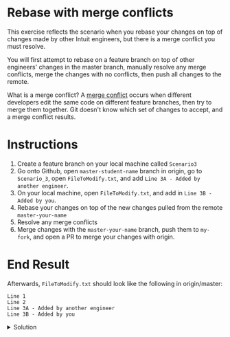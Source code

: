 # Rebase with merge conflicts

This exercise reflects the scenario when you rebase your changes on top of changes made by other Intuit engineers, but there is a merge conflict you must resolve. 

You will first attempt to rebase on a feature branch on top of other engineers' changes in the master branch, manually resolve any merge conflicts, merge the changes with no conflicts, then push all changes to the remote. 

What is a merge conflict?
A [merge conflict](https://www.atlassian.com/git/tutorials/using-branches/merge-conflicts) occurs when different developers edit the same code on different feature branches, then try to merge them together. Git doesn't know which set of changes to accept, and a merge conflict results. 

# Instructions 
1. Create a feature branch on your local machine called `Scenario3`
1. Go onto Github, open `master-student-name` branch in origin, go to `Scenario_3`, open `FileToModify.txt`, and add `Line 3A - Added by another engineer`.
1. On your local machine, open `FileToModify.txt`, and add in `Line 3B - Added by you`.
1. Rebase your changes on top of the new changes pulled from the remote `master-your-name`
1. Resolve any merge conflicts 
1. Merge changes with the `master-your-name` branch, push them to `my-fork`, and open a PR to merge your changes with origin. 

# End Result
Afterwards, `FileToModify.txt` should look like the following in origin/master:
```
Line 1
Line 2
Line 3A - Added by another engineer
Line 3B - Added by you
```

<details>
  <summary>Solution</summary>

1. Create and checkout new branch for exercise 23
    ```console
    $ git checkout -b scenario3
    ```
1. Make your changes
1. Stage and commit your changes 
    ```console
    $ git stage -A
    $ git commit -m "your message"
    ```
1. Update `master-your-name` with the latest changes from Git
    ```console
    $ git checkout master-your-name
    $ git pull
    $ git checkout scenario3
    ```
1. Try to rebase your changes on top of the new changes made by another engineer in master-your-name. A merge conflict should appear.
    ```console
    $ git rebase master
    ```
1. Resolve the merge conflict.
    First, go to the file where the merge conflict is occuring. You should see something like this:
    ```
    <<<<<<< HEAD
    Line 3A - Added by another engineer
    =======
    Line 3B - Added by you
    >>>>>>> Line 3B Added by you merge conflict 
    ```
    The content between `<<<<<<< HEAD` and `=======` is what is currently at the head, which is a reference to the last commit in the current branch. 

    The content between `=======` and `>>>>>>> Line 3B Added by you merge conflict` is the content you are trying to add, which is conflicting with the content from the last commit. 

    In this case, we want to keep both lines 3A and 3B. So we simply drag line 3B in between `<<<<<<< HEAD` and `=======`, make sure there's no other merge conflicts, and delete the merge conflict markers `<<<<<<< HEAD`, `=======`, and `>>>>>>> Line 3B Added by you merge conflict`.

    Your final result, after you've resolved the merge conflicts, should look like this:
    ```
    Line 1
    Line 2
    Line 3A - Added by another engineer
    Line 3B - Added by you
    ```
1. Add your changes, and continue the rebase.
    ```console
    $ git add -A 
    $ git rebase --continue
    ```
1. Check your rebased changes are in the expected order
    ```console
    $ git log
    ```
1. Push your changes to Github
    ```console
    $ git push -u my-fork scenario3
    ```
1. Open a Pull Request on Githunb to merge changes from `my-fork` to `master-your-name` branch in origin. 
</details>